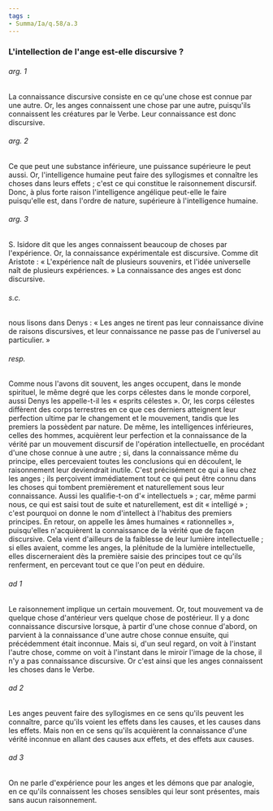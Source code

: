 ```yaml
---
tags : 
- Summa/Ia/q.58/a.3
---
```


### L'intellection de l'ange est-elle discursive ?

###### arg. 1
La connaissance discursive consiste en ce qu'une chose est connue par une autre. Or, les anges connaissent une chose par une autre, puisqu'ils connaissent les créatures par le Verbe. Leur connaissance est donc discursive. 

###### arg. 2
Ce que peut une substance inférieure, une puissance supérieure le peut aussi. Or, l'intelligence humaine peut faire des syllogismes et connaître les choses dans leurs effets ; c'est ce qui constitue le raisonnement discursif. Donc, à plus forte raison l'intelligence angélique peut-elle le faire puisqu'elle est, dans l'ordre de nature, supérieure à l'intelligence humaine. 

###### arg. 3
S. Isidore dit que les anges connaissent beaucoup de choses par l'expérience. Or, la connaissance expérimentale est discursive. Comme dit Aristote : « L'expérience naît de plusieurs souvenirs, et l'idée universelle naît de plusieurs expériences. » La connaissance des anges est donc discursive. 

###### s.c.
nous lisons dans Denys : « Les anges ne tirent pas leur connaissance divine de raisons discursives, et leur connaissance ne passe pas de l'universel au particulier. » 

###### resp.
Comme nous l'avons dit souvent, les anges occupent, dans le monde spirituel, le même degré que les corps célestes dans le monde corporel, aussi Denys les appelle-t-il les « esprits célestes ». Or, les corps célestes diffèrent des corps terrestres en ce que ces derniers atteignent leur perfection ultime par le changement et le mouvement, tandis que les premiers la possèdent par nature. De même, les intelligences inférieures, celles des hommes, acquièrent leur perfection et la connaissance de la vérité par un mouvement discursif de l'opération intellectuelle, en procédant d'une chose connue à une autre ; si, dans la connaissance même du principe, elles percevaient toutes les conclusions qui en découlent, le raisonnement leur deviendrait inutile. C'est précisément ce qui a lieu chez les anges ; ils perçoivent immédiatement tout ce qui peut être connu dans les choses qui tombent premièrement et naturellement sous leur connaissance. Aussi les qualifie-t-on d'« intellectuels » ; car, même parmi nous, ce qui est saisi tout de suite et naturellement, est dit « intelligé » ; c'est pourquoi on donne le nom d'intellect à l'habitus des premiers principes. En retour, on appelle les âmes humaines « rationnelles », puisqu'elles n'acquièrent la connaissance de la vérité que de façon discursive. Cela vient d'ailleurs de la faiblesse de leur lumière intellectuelle ; si elles avaient, comme les anges, la plénitude de la lumière intellectuelle, elles discerneraient dès la première saisie des principes tout ce qu'ils renferment, en percevant tout ce que l'on peut en déduire. 

###### ad 1
Le raisonnement implique un certain mouvement. Or, tout mouvement va de quelque chose d'antérieur vers quelque chose de postérieur. Il y a donc connaissance discursive lorsque, à partir d'une chose connue d'abord, on parvient à la connaissance d'une autre chose connue ensuite, qui précédemment était inconnue. Mais si, d'un seul regard, on voit à l'instant l'autre chose, comme on voit à l'instant dans le miroir l'image de la chose, il n'y a pas connaissance discursive. Or c'est ainsi que les anges connaissent les choses dans le Verbe. 

###### ad 2
Les anges peuvent faire des syllogismes en ce sens qu'ils peuvent les connaître, parce qu'ils voient les effets dans les causes, et les causes dans les effets. Mais non en ce sens qu'ils acquièrent la connaissance d'une vérité inconnue en allant des causes aux effets, et des effets aux causes. 

###### ad 3
On ne parle d'expérience pour les anges et les démons que par analogie, en ce qu'ils connaissent les choses sensibles qui leur sont présentes, mais sans aucun raisonnement. 



